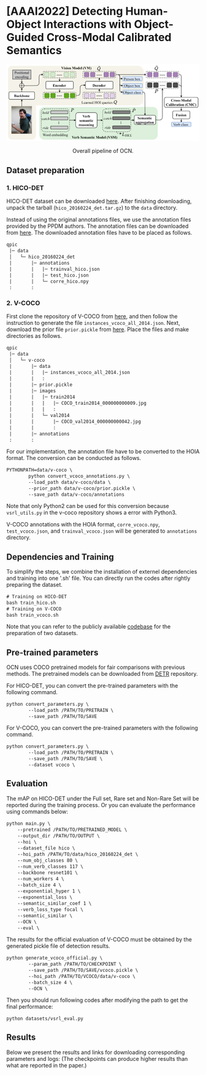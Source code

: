 # [AAAI2022] Detecting Human-Object Interactions with Object-Guided Cross-Modal Calibrated Semantics 

<div align="center">
  <img src=".github/OCN_pipeline.png" width="900px" />
  <p>Overall pipeline of OCN.</p>
</div>

## Dataset preparation
### 1. HICO-DET
HICO-DET dataset can be downloaded [here](https://drive.google.com/open?id=1QZcJmGVlF9f4h-XLWe9Gkmnmj2z1gSnk). After finishing downloading, unpack the tarball (`hico_20160224_det.tar.gz`) to the `data` directory.

Instead of using the original annotations files, we use the annotation files provided by the PPDM authors. The annotation files can be downloaded from [here](https://drive.google.com/open?id=1WI-gsNLS-t0Kh8TVki1wXqc3y2Ow1f2R). The downloaded annotation files have to be placed as follows.
```
qpic
 |─ data
 │   └─ hico_20160224_det
 |       |─ annotations
 |       |   |─ trainval_hico.json
 |       |   |─ test_hico.json
 |       |   └─ corre_hico.npy
 :       :
```

### 2. V-COCO
First clone the repository of V-COCO from [here](https://github.com/s-gupta/v-coco), and then follow the instruction to generate the file `instances_vcoco_all_2014.json`. Next, download the prior file `prior.pickle` from [here](https://drive.google.com/drive/folders/10uuzvMUCVVv95-xAZg5KS94QXm7QXZW4). Place the files and make directories as follows.
```
qpic
 |─ data
 │   └─ v-coco
 |       |─ data
 |       |   |─ instances_vcoco_all_2014.json
 |       |   :
 |       |─ prior.pickle
 |       |─ images
 |       |   |─ train2014
 |       |   |   |─ COCO_train2014_000000000009.jpg
 |       |   |   :
 |       |   └─ val2014
 |       |       |─ COCO_val2014_000000000042.jpg
 |       |       :
 |       |─ annotations
 :       :
```
For our implementation, the annotation file have to be converted to the HOIA format. The conversion can be conducted as follows.
```
PYTHONPATH=data/v-coco \
        python convert_vcoco_annotations.py \
        --load_path data/v-coco/data \
        --prior_path data/v-coco/prior.pickle \
        --save_path data/v-coco/annotations
```
Note that only Python2 can be used for this conversion because `vsrl_utils.py` in the v-coco repository shows a error with Python3.

V-COCO annotations with the HOIA format, `corre_vcoco.npy`, `test_vcoco.json`, and `trainval_vcoco.json` will be generated to `annotations` directory.

## Dependencies and Training
To simplify the steps, we combine the installation of externel dependencies and training into one '.sh' file. You can directly run the codes after rightly preparing the dataset.
```
# Training on HICO-DET
bash train_hico.sh
# Training on V-COCO
bash train_vcoco.sh
```
Note that you can refer to the publicly available [codebase](https://github.com/hitachi-rd-cv/qpic) for the preparation of two datasets.


## Pre-trained parameters
OCN uses COCO pretrained models for fair comparisons with previous methods. The pretrained models can be downloaded from [DETR](https://github.com/facebookresearch/detr) repository. 

For HICO-DET, you can convert the pre-trained parameters with the following command.
```
python convert_parameters.py \
        --load_path /PATH/TO/PRETRAIN \
        --save_path /PATH/TO/SAVE
```
For V-COCO, you can convert the pre-trained parameters with the following command.
```
python convert_parameters.py \
        --load_path /PATH/TO/PRETRAIN \
        --save_path /PATH/TO/SAVE \
        --dataset vcoco \
```



## Evaluation
The mAP on HICO-DET under the Full set, Rare set and Non-Rare Set will be reported during the training process. Or you can evaluate the performance using commands below:
```
python main.py \
    --pretrained /PATH/TO/PRETRAINED_MODEL \
    --output_dir /PATH/TO/OUTPUT \
    --hoi \
    --dataset_file hico \
    --hoi_path /PATH/TO/data/hico_20160224_det \
    --num_obj_classes 80 \
    --num_verb_classes 117 \
    --backbone resnet101 \
    --num_workers 4 \
    --batch_size 4 \
    --exponential_hyper 1 \
    --exponential_loss \
    --semantic_similar_coef 1 \
    --verb_loss_type focal \
    --semantic_similar \
    --OCN \
    --eval \
```

The results for the official evaluation of V-COCO must be obtained by the generated pickle file of detection results.
```
python generate_vcoco_official.py \
        --param_path /PATH/TO/CHECKPOINT \
        --save_path /PATH/TO/SAVE/vcoco.pickle \
        --hoi_path /PATH/TO/VCOCO/data/v-coco \
        --batch_size 4 \
        --OCN \
```
Then you should run following codes after modifying the path to get the final performance:
```
python datasets/vsrl_eval.py
```

## Results
Below we present the results and links for downloading corresponding parameters and logs:
(The checkpoints can produce higher results than what are reported in the paper.)



